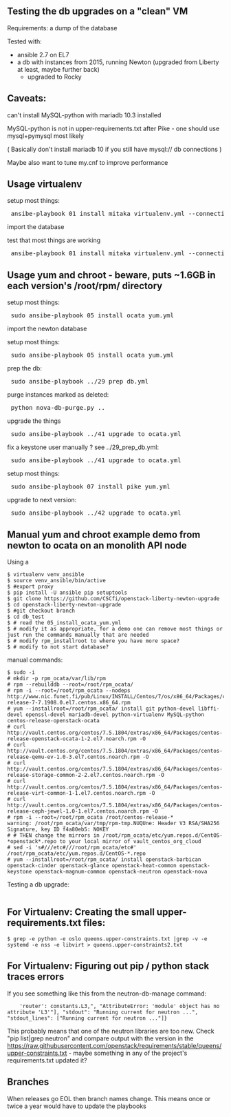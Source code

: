 Testing the db upgrades on a "clean" VM
---------------------------------------

Requirements: a dump of the database

Tested with:
 - ansible 2.7 on EL7
 - a db with instances from 2015, running Newton (upgraded from Liberty at least, maybe further back)
   - upgraded to Rocky

Caveats: 
----
can't install MySQL-python with mariadb 10.3 installed

MySQL-python is not in upper-requirements.txt after Pike - one should use mysql+pymysql most likely

( Basically don't install mariadb 10 if you still have mysql:// db connections )

Maybe also want to tune my.cnf to improve performance

Usage virtualenv
-----

setup most things:
<pre> ansibe-playbook 01_install_mitaka_virtualenv.yml --connection=local </pre>

import the database

test that most things are working
<pre> ansibe-playbook 01_install_mitaka_virtualenv.yml --connection=local </pre>

Usage yum and chroot - beware, puts ~1.6GB in each version's /root/rpm/ directory
-----

setup most things:
<pre> sudo ansibe-playbook 05_install_ocata_yum.yml </pre>

import the newton database

setup most things:
<pre> sudo ansibe-playbook 05_install_ocata_yum.yml </pre>

prep the db:
<pre> sudo ansibe-playbook ../29_prep_db.yml </pre>

purge instances marked as deleted:
<pre> python nova-db-purge.py .. </pre>

upgrade the things
<pre> sudo ansibe-playbook ../41_upgrade_to_ocata.yml </pre>

fix a keystone user manually ? see ../29_prep_db.yml:
<pre> sudo ansibe-playbook ../41_upgrade_to_ocata.yml </pre>

setup most things:
<pre> sudo ansibe-playbook 07_install_pike_yum.yml </pre>
upgrade to next version:
<pre> sudo ansibe-playbook ../42_upgrade_to_ocata.yml </pre>

Manual yum and chroot example demo from newton to ocata on an monolith API node
--------

Using a 

```
$ virtualenv venv_ansible
$ source venv_ansible/bin/active
$ #export proxy
$ pip install -U ansible pip setuptools
$ git clone https://github.com/CSCfi/openstack-liberty-newton-upgrade
$ cd openstack-liberty-newton-upgrade
$ #git checkout branch
$ cd db_test
$ # read the 05_install_ocata_yum.yml
$ # modify it as appropriate, for a demo one can remove most things or just run the commands manually that are needed
$ # modify rpm_installroot to where you have more space?
$ # modify to not start database?
```

manual commands:
```
$ sudo -i
# mkdir -p rpm_ocata/var/lib/rpm    
# rpm --rebuilddb --root=/root/rpm_ocata/
# rpm -i --root=/root/rpm_ocata --nodeps http://www.nic.funet.fi/pub/Linux/INSTALL/Centos/7/os/x86_64/Packages/centos-release-7-7.1908.0.el7.centos.x86_64.rpm
# yum --installroot=/root/rpm_ocata/ install git python-devel libffi-devel openssl-devel mariadb-devel python-virtualenv MySQL-python centos-release-openstack-ocata    
# curl http://vault.centos.org/centos/7.5.1804/extras/x86_64/Packages/centos-release-openstack-ocata-1-2.el7.noarch.rpm -O
# curl http://vault.centos.org/centos/7.5.1804/extras/x86_64/Packages/centos-release-qemu-ev-1.0-3.el7.centos.noarch.rpm -O
# curl http://vault.centos.org/centos/7.5.1804/extras/x86_64/Packages/centos-release-storage-common-2-2.el7.centos.noarch.rpm -O
# curl http://vault.centos.org/centos/7.5.1804/extras/x86_64/Packages/centos-release-virt-common-1-1.el7.centos.noarch.rpm -O
# curl http://vault.centos.org/centos/7.5.1804/extras/x86_64/Packages/centos-release-ceph-jewel-1.0-1.el7.centos.noarch.rpm -O
# rpm -i --root=/root/rpm_ocata /root/centos-release-*
warning: /root/rpm_ocata/var/tmp/rpm-tmp.NUQUne: Header V3 RSA/SHA256 Signature, key ID f4a80eb5: NOKEY
# # THEN change the mirrors in /root/rpm_ocata/etc/yum.repos.d/CentOS-*openstack*.repo to your local mirror of vault_centos_org_cloud
# sed -i 's#///etc#///root/rpm_ocata/etc#' /root/rpm_ocata/etc/yum.repos.d/CentOS-*.repo
# yum --installroot=/root/rpm_ocata/ install openstack-barbican openstack-cinder openstack-glance openstack-heat-common openstack-keystone openstack-magnum-common openstack-neutron openstack-nova
```

Testing a db upgrade:
```

```


For Virtualenv: Creating the small upper-requirements.txt files:
--------

```
$ grep -e python -e oslo queens.upper-constraints.txt |grep -v -e systemd -e nss -e libvirt > queens.upper-constraints2.txt 

```

For Virtualenv: Figuring out pip / python stack traces errors
-----------

If you see something like this from the neutron-db-manage command:

```
    'router': constants.L3,", "AttributeError: 'module' object has no attribute 'L3'"], "stdout": "Running current for neutron ...", "stdout_lines": ["Running current for neutron ..."]}
```

This probably means that one of the neutron libraries are too new. Check "pip list|grep neutron" and compare output with the version in the https://raw.githubusercontent.com/openstack/requirements/stable/queens/upper-constraints.txt - maybe something in any of the project's requirements.txt updated it?


Branches
---------

When releases go EOL then branch names change. This means once or twice a year would have to update the playbooks
